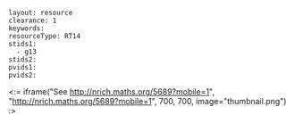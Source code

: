 ````
layout: resource
clearance: 1
keywords:
resourceType: RT14
stids1: 
  - g13
stids2:
pvids1:
pvids2:

````

<:= iframe("See http://nrich.maths.org/5689?mobile=1", "http://nrich.maths.org/5689?mobile=1", 700, 700, image="thumbnail.png") :>